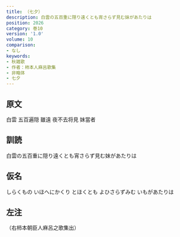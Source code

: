 ```yaml
---
title: （七夕）
description: 白雲の五百重に隠り遠くとも宵さらず見む妹があたりは
position: 2026
category: 巻10
version: '1.0'
volume: 10
comparison:
- なし
keywords:
- 秋雑歌
- 作者：柿本人麻呂歌集
- 非略体
- 七夕
---
```


## 原文

白雲 五百遍隠 雖遠 夜不去将見 妹當者

## 訓読

白雲の五百重に隠り遠くとも宵さらず見む妹があたりは

## 仮名

しらくもの いほへにかくり とほくとも よひさらずみむ いもがあたりは

## 左注

（右柿本朝臣人麻呂之歌集出）
